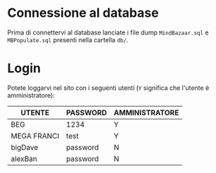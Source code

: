 # Connessione al database
Prima di connettervi al database lanciate i file dump `MindBazaar.sql` e `MBPopulate.sql` presenti nella cartella `db/`.

# Login
Potete loggarvi nel sito con i seguenti utenti (`Y` significa che l'utente è amministratore):

| UTENTE     | PASSWORD   | AMMINISTRATORE |
|------------|------------|----------------|
| BEG        | 1234       | Y              |
| MEGA FRANCI     |  test| Y              |
| bigDave    | password   | N              |
| alexBan | password | N |